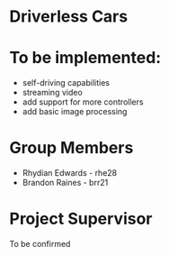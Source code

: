 # Driverless Cars

# To be implemented:
  - self-driving capabilities
  - streaming video
  - add support for more controllers
  - add basic image processing

# Group Members
* Rhydian Edwards - rhe28
* Brandon	Raines - brr21

# Project Supervisor
To be confirmed
